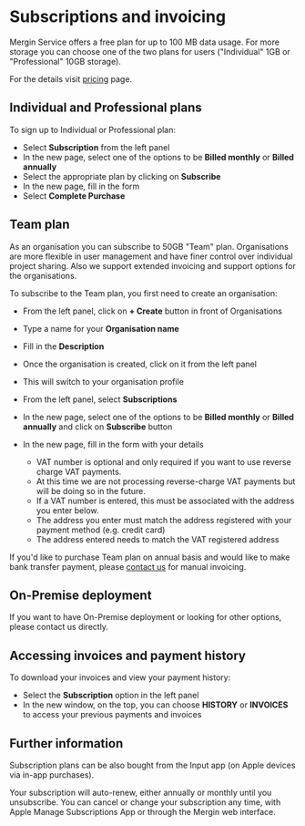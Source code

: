 # Subscriptions and invoicing

Mergin Service offers a free plan for up to 100 MB data usage. For more storage you can choose one of the
two plans for users ("Individual" 1GB or "Professional" 10GB storage).

For the details visit [pricing](https://public.cloudmergin.com/pricing) page.

## Individual and Professional plans

To sign up to Individual or Professional plan:

- Select **Subscription** from the left panel
- In the new page, select one of the options to be **Billed monthly** or **Billed annually**
- Select the appropriate plan by clicking on **Subscribe**
- In the new page, fill in the form
- Select **Complete Purchase**

## Team plan

As an organisation you can subscribe to 50GB "Team" plan. Organisations are more flexible in user management
and have finer control over individual project sharing. Also we support extended invoicing and support
options for the organisations.

To subscribe to the Team plan, you first need to create an organisation:

- From the left panel, click on **+ Create** button in front of Organisations
- Type a name for your **Organisation name**
- Fill in the **Description**

- Once the organisation is created, click on it from the left panel
- This will switch to your organisation profile
- From the left panel, select **Subscriptions**
- In the new page, select one of the options to be **Billed monthly** or **Billed annually** and click on **Subscribe** button
- In the new page, fill in the form with your details
  - VAT number is optional and only required if you want to use reverse charge VAT payments.
  - At this time we are not processing reverse-charge VAT payments but will be doing so in the future.
  - If a VAT number is entered, this must be associated with the address you enter below.
  - The address you enter must match the address registered with your payment method (e.g. credit card)
  - The address entered needs to match the VAT registered address

If you'd like to purchase Team plan on annual basis and would like to make bank transfer payment, please [contact us](mailto:info@lutraconsulting.co.uk) for manual invoicing.

## On-Premise deployment
If you want to have On-Premise deployment or looking for other options, please contact us directly.

## Accessing invoices and payment history

To download your invoices and view your payment history:

- Select the **Subscription** option in the left panel
- In the new window, on the top, you can choose **HISTORY** or **INVOICES** to access your previous payments and invoices

## Further information

Subscription plans can be also bought from the Input app (on Apple devices via in-app purchases).

Your subscription will auto-renew, either annually or monthly until you unsubscribe. You can cancel or
change your subscription any time, with Apple Manage Subscriptions App or through the Mergin web interface.
